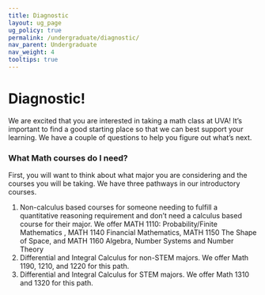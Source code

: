 ```yaml
---
title: Diagnostic
layout: ug_page
ug_policy: true
permalink: /undergraduate/diagnostic/
nav_parent: Undergraduate
nav_weight: 4
tooltips: true
---
```


<h1 class="mb-4">Diagnostic!</h1>

<p>We are excited that you are interested in taking a math class at UVA! It’s important to find a good starting place so that we can best support your learning.  We have a couple of questions to help you figure out what’s next. </p>

### What Math courses do I need?
<p> First, you will want to think about what major you are considering and the courses you will be taking.  We have three pathways in our introductory courses.
<ol>
  <li>Non-calculus based courses for someone needing to fulfill a quantitative reasoning requirement and don’t need a calculus based course for their major. We offer MATH 1110: Probability/Finite Mathematics , MATH 1140 Financial Mathematics, MATH 1150 The Shape of Space, and   MATH 1160 Algebra, Number Systems and Number Theory </li>
  <li>Differential and Integral Calculus for non-STEM majors. We offer Math 1190, 1210, and 1220 for this path. </li>
    <li>Differential and Integral Calculus for STEM majors. We offer Math 1310 and 1320 for this path.</li>
  </ol>
</p>
